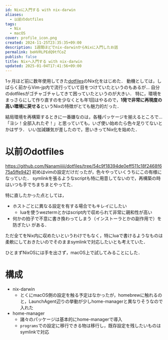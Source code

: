 ```yaml
---
id: Nixに入門する with nix-darwin
aliases:
  - 以前のdotfiles
tags:
  - Nix
  - macOS
cover: profile_icon.png
created: 2024-11-25T23:35:35+09:00
description: 1週間ほどでnix-darwinからNixに入門したお話
permalink: beHVRLPEdQ9tfCoZ
publish: false
title: Nixへ入門する with nix-darwin
updated: 2025-01-04T17:41:56+09:00
---
```

1ヶ月ほど前に数年使用してきた[dotfiles](https://github.com/Nanamiiiii/dotfiles)のNix化をはじめた．
動機としては，しばらく前からVim-jp内で流行っていて目をつけていたというのもあるが… 自分のdotfilesがゴチャゴチャしてきて困っていたというのが大きい．
特に，環境をまっさらにして作り直すのを少なくとも年1回はやるので，**1発で非常に再現度の高い環境に戻せる**というNixの特徴がとても魅力的だった．

結局環境を再構築するときに一番嫌なのは，各種パッケージを揃えるところで…
「ヨシ！全部入れたぞ！」と思っていても，いざ使い始めたら色々足りてないとかはザラ．
いい加減嫌気が差したので，思いきってNix化を始めた．

# 以前のdotfiles
https://github.com/Nanamiiiii/dotfiles/tree/54c9f18394de0eff511c18f2468f675a5ffe9421
初めはvimの設定だけだったが，色々やっていくうちにこの有様になっていた．
symlinkを張るようなscriptも特に用意してないので，再構築の時はいつも手でちまちまとやってた．

特に直したかった点としては，
- ホストごとに異なる設定を有する場合でもキレイにしたい
    - luaを使うweztermとかはscript内で収められて非常に親和性が高い
- 何かの拍子で不意に書き換わってしまう（インストーラとかの副作用で）を防ぎたい
がある．

ただ全てをNix内に収めたいというわけでもなく，特にluaで書けるようなものは柔軟にしておきたいのでそのままsymlinkで対応したいとも考えていた．

ひとまずNixOSには手を出さず，macOS上で試してみることにした．

# 構成
- nix-darwin
    - とくにmacOS側の設定を触る予定はなかったが，homebrewに触れるのと，LaunchAgent辺りの挙動が少しhome-managerと異なりそうなので入れた
- home-manager
    - 諸々のパッケージは基本的にhome-managerで導入
    - `programs`での設定に移行できる物は移行し，既存設定を残したいものはsymlinkで対応